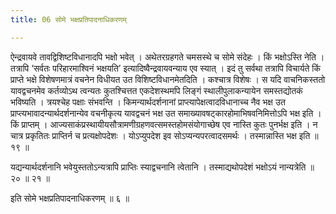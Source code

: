 ```yaml
---
title: 06 सोमे भक्षप्रतिपादनाधिकरणम्

---
```


ऐन्द्रवायवे तावद्विशिष्टविधानादपि भक्षो भवेत् । अथेतरग्रहगते चमसस्थे च सोमे संदेहः । किं भक्षोऽस्ति नेति । तत्रापि ‘सर्वतः परिहारमाश्विनं भक्षयति’ इत्यादिष्वैन्द्रवायवन्याय एव स्यात् । इदं तु सर्वथा तत्रापि विचार्यते किं प्राप्ते भक्षे विशेषणमात्रं वचनेन विधीयत उत विशिष्टविधानमेतदिति । कश्चात्र विशेषः । स यदि वाचनिकस्ततो यावद्वचनमेव कर्तव्योऽथ त्वन्यतः कुतश्चित्तत एकदेशस्थमपि लिङ्गं स्थालीपुलाकन्यायेन समस्तद्योतकं भविष्यति । त्रयश्चेह पक्षाः संभवन्ति । किमन्यार्थदर्शनानां प्राप्त्यापेक्षत्वादविधानाच्च नैव भक्ष उत प्राप्त्यभावादन्यार्थदर्शनान्येव वचनीकृत्य यावद्वचनं भक्ष उत समाख्यावषट्कारहोमाभिषवनिमित्तोऽपि भक्ष इति । किं प्राप्तम् । आज्यसाकंप्रस्थायीयसौत्रामणीग्रहणवत्समस्तहोमसंयोगाच्छेष एव नास्ति कुतः पुनर्भक्ष इति । न चात्र प्रकृतितः प्राप्तिर्न च प्रत्यक्षोपदेशः । योऽप्युपदेश इव सोऽप्यन्यपरत्वादसमर्थः । तस्मान्नास्ति भक्ष इति ॥ १९ ॥

यद्यन्यार्थदर्शनानि भवेयुस्ततोऽन्यत्रापि प्राप्तिः स्याद्वचनानि त्वेतानि । तस्माद्यथोपदेशं भक्षोऽयं नान्यत्रेति ॥ २० ॥ २१ ॥

इति सोमे भक्षप्रतिपादनाधिकरणम् ॥ ६ ॥
